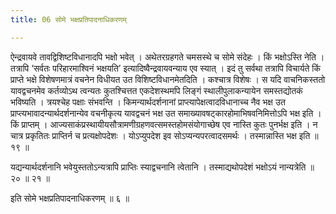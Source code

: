 ```yaml
---
title: 06 सोमे भक्षप्रतिपादनाधिकरणम्

---
```


ऐन्द्रवायवे तावद्विशिष्टविधानादपि भक्षो भवेत् । अथेतरग्रहगते चमसस्थे च सोमे संदेहः । किं भक्षोऽस्ति नेति । तत्रापि ‘सर्वतः परिहारमाश्विनं भक्षयति’ इत्यादिष्वैन्द्रवायवन्याय एव स्यात् । इदं तु सर्वथा तत्रापि विचार्यते किं प्राप्ते भक्षे विशेषणमात्रं वचनेन विधीयत उत विशिष्टविधानमेतदिति । कश्चात्र विशेषः । स यदि वाचनिकस्ततो यावद्वचनमेव कर्तव्योऽथ त्वन्यतः कुतश्चित्तत एकदेशस्थमपि लिङ्गं स्थालीपुलाकन्यायेन समस्तद्योतकं भविष्यति । त्रयश्चेह पक्षाः संभवन्ति । किमन्यार्थदर्शनानां प्राप्त्यापेक्षत्वादविधानाच्च नैव भक्ष उत प्राप्त्यभावादन्यार्थदर्शनान्येव वचनीकृत्य यावद्वचनं भक्ष उत समाख्यावषट्कारहोमाभिषवनिमित्तोऽपि भक्ष इति । किं प्राप्तम् । आज्यसाकंप्रस्थायीयसौत्रामणीग्रहणवत्समस्तहोमसंयोगाच्छेष एव नास्ति कुतः पुनर्भक्ष इति । न चात्र प्रकृतितः प्राप्तिर्न च प्रत्यक्षोपदेशः । योऽप्युपदेश इव सोऽप्यन्यपरत्वादसमर्थः । तस्मान्नास्ति भक्ष इति ॥ १९ ॥

यद्यन्यार्थदर्शनानि भवेयुस्ततोऽन्यत्रापि प्राप्तिः स्याद्वचनानि त्वेतानि । तस्माद्यथोपदेशं भक्षोऽयं नान्यत्रेति ॥ २० ॥ २१ ॥

इति सोमे भक्षप्रतिपादनाधिकरणम् ॥ ६ ॥
